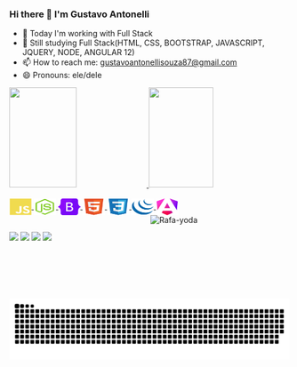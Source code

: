 ### Hi there 👋 I'm Gustavo Antonelli

- 🔭 Today I'm working with Full Stack
- 🌱 Still studying Full Stack(HTML, CSS, BOOTSTRAP, JAVASCRIPT, JQUERY, NODE, ANGULAR 12)
- 📫 How to reach me: gustavoantonellisouza87@gmail.com
- 😄 Pronouns: ele/dele

 <div>
  <a href="https://github.com/GustavoAntonelli">
  <img width="49%" height="180em" src="https://github-readme-stats.vercel.app/api?username=GustavoAntonelli&show_icons=true&theme=danger&include_all_commits=true&count_private=true"/>
  <img width="48%" height="180em" src="https://github-readme-stats.vercel.app/api/top-langs/?username=GustavoAntonelli&layout=compact&langs_count=7&theme=danger"/>
</div>
 
  <div style="display: inline_block"><br>
   
  <img align="center" alt="Gu-Js" height="30" width="40" src="https://raw.githubusercontent.com/devicons/devicon/master/icons/javascript/javascript-plain.svg">
  <img align="center" alt="Gu-Node" height="30" width="40" src="https://raw.githubusercontent.com/devicons/devicon/master/icons/nodejs/nodejs-plain.svg">
  <img align="center" alt="Gu-BootStrap" height="30" width="40" src="https://raw.githubusercontent.com/devicons/devicon/master/icons/bootstrap/bootstrap-original.svg">
  <img align="center" alt="Gu-HTML" height="30" width="40" src="https://raw.githubusercontent.com/devicons/devicon/master/icons/html5/html5-original.svg">
  <img align="center" alt="Gu-CSS" height="30" width="40" src="https://raw.githubusercontent.com/devicons/devicon/master/icons/css3/css3-original.svg">
  <img align="center" alt="Gu-Jquery" height="30" width="40" src="https://raw.githubusercontent.com/devicons/devicon/master/icons/jquery/jquery-original.svg">
   <img align="center" alt="Gu-Jquery" height="30" width="40" src="https://raw.githubusercontent.com/devicons/devicon/master/icons/angular/angular-original.svg">
  <img align="right" alt="Rafa-yoda" height="150" width="250" src="https://rollingstone.uol.com.br/media/_versions/img-1026415-wolverine1_widelg.jpg">
   
 </div>
 
  ##
  
 <div>
     
  <a href="https://www.instagram.com/gu.antonelli.souza/" target="_blank"><img src="https://img.shields.io/badge/-Instagram-%23E4405F?style=for-the-badge&logo=instagram&logoColor=white" target="_blank"></a>
 <a href="https://discord.com/channels/@me" target="_blank"><img src="https://img.shields.io/badge/Discord-7289DA?style=for-the-badge&logo=discord&logoColor=white" target="_blank"></a> 
  <a href = "mailto:gustavoantonellisouza87@gmail.com"><img src="https://img.shields.io/badge/-Gmail-%23333?style=for-the-badge&logo=gmail&logoColor=white" target="_blank"></a>
  <a href="https://www.linkedin.com/in/gustavo-antonelli-a69697199/" target="_blank"><img src="https://img.shields.io/badge/-LinkedIn-%230077B5?style=for-the-badge&logo=linkedin&logoColor=white" target="_blank"></a>  
   
   ![Snake animation](https://github.com/GustavoAntonelli/GustavoAntonelli/blob/output/github-contribution-grid-snake.svg)
 </div>

